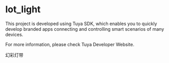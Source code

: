 # lot_light
This project is developed using Tuya SDK, which enables you to quickly develop branded apps connecting and controlling smart scenarios of many devices.

For more information, please check Tuya Developer Website.

幻彩灯带
